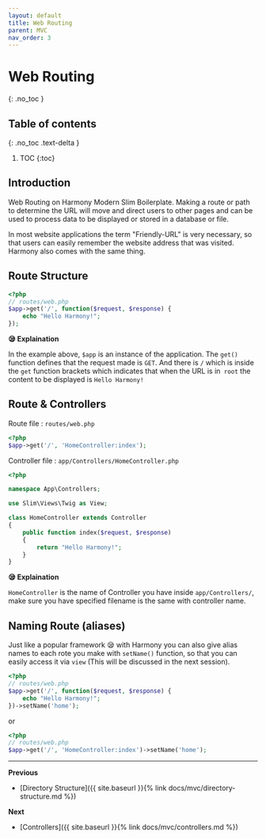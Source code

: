 ```yaml
---
layout: default
title: Web Routing
parent: MVC
nav_order: 3
---
```


# Web Routing
{: .no_toc }

## Table of contents
{: .no_toc .text-delta }

1. TOC
{:toc}

## Introduction

Web Routing on Harmony Modern Slim Boilerplate. Making a route or path to determine the URL will move and direct users to other pages and can be used to process data to be displayed or stored in a database or file.

In most website applications the term "Friendly-URL" is very necessary, so that users can easily remember the website address that was visited. Harmony also comes with the same thing.

## Route Structure
```php
<?php
// routes/web.php
$app->get('/', function($request, $response) {
	echo "Hello Harmony!";
});
```
**:sleepy: Explaination**

In the example above, `$app` is an instance of the application. The `get()` function defines that the request made is `GET`. And there is `/` which is inside the `get` function brackets which indicates that when the URL is in` root` the content to be displayed is `Hello Harmony!`

## Route & Controllers
Route file : `routes/web.php`
```php
<?php
$app->get('/', 'HomeController:index');
```

Controller file : `app/Controllers/HomeController.php`
```php
<?php

namespace App\Controllers;

use Slim\Views\Twig as View;

class HomeController extends Controller
{
    public function index($request, $response)
    {
        return "Hello Harmony!";
    }
}
```
**:sleepy: Explaination**

`HomeController` is the name of Controller you have inside `app/Controllers/`, make sure you have specified filename is the same with controller name.

## Naming Route (aliases)

Just like a popular framework :sleepy: with Harmony you can also give alias names to each rote you make with `setName()` function, so that you can easily access it via `view` (This will be discussed in the next session).

```php
<?php
// routes/web.php
$app->get('/', function($request, $response) {
	echo "Hello Harmony!";
})->setName('home');
```
or 
```php
<?php
// routes/web.php
$app->get('/', 'HomeController:index')->setName('home');
```

---

**Previous**
- [Directory Structure]({{ site.baseurl }}{% link docs/mvc/directory-structure.md %})

**Next**
- [Controllers]({{ site.baseurl }}{% link docs/mvc/controllers.md %})